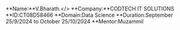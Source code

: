 **Name:**V.Bharath.</>
**Company:**CODTECH IT SOLUTIONS
**ID:CT08D58466
**Domain:Data Science
**Duration:September 25/9/2024 to October 25/10/2024
**Mentor:Muzammil

